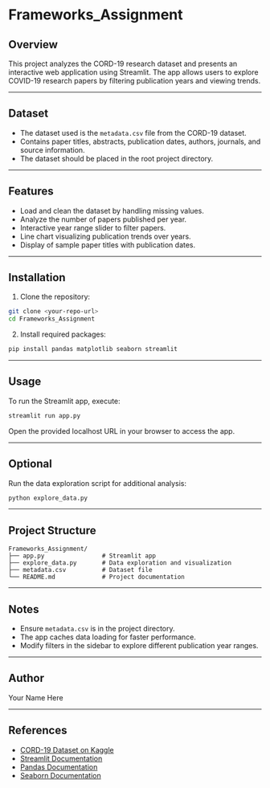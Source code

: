 # Frameworks_Assignment

## Overview

This project analyzes the CORD-19 research dataset and presents an interactive web application using Streamlit. The app allows users to explore COVID-19 research papers by filtering publication years and viewing trends.

---

## Dataset

- The dataset used is the `metadata.csv` file from the CORD-19 dataset.
- Contains paper titles, abstracts, publication dates, authors, journals, and source information.
- The dataset should be placed in the root project directory.

---

## Features

- Load and clean the dataset by handling missing values.
- Analyze the number of papers published per year.
- Interactive year range slider to filter papers.
- Line chart visualizing publication trends over years.
- Display of sample paper titles with publication dates.

---

## Installation

1. Clone the repository:

```bash
git clone <your-repo-url>
cd Frameworks_Assignment
````

2. Install required packages:

```bash
pip install pandas matplotlib seaborn streamlit
```

---

## Usage

To run the Streamlit app, execute:

```bash
streamlit run app.py
```

Open the provided localhost URL in your browser to access the app.

---

## Optional

Run the data exploration script for additional analysis:

```bash
python explore_data.py
```

---

## Project Structure

```
Frameworks_Assignment/
├── app.py                # Streamlit app
├── explore_data.py       # Data exploration and visualization
├── metadata.csv          # Dataset file
└── README.md             # Project documentation
```

---

## Notes

* Ensure `metadata.csv` is in the project directory.
* The app caches data loading for faster performance.
* Modify filters in the sidebar to explore different publication year ranges.

---

## Author

Your Name Here

---

## References

* [CORD-19 Dataset on Kaggle](https://www.kaggle.com/allen-institute-for-ai/CORD-19-research-challenge)
* [Streamlit Documentation](https://docs.streamlit.io/)
* [Pandas Documentation](https://pandas.pydata.org/)
* [Seaborn Documentation](https://seaborn.pydata.org/)

